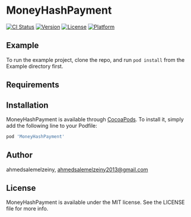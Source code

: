 # MoneyHashPayment

[![CI Status](https://img.shields.io/travis/ahmedsalemelzeiny/MoneyHashPayment.svg?style=flat)](https://travis-ci.org/ahmedsalemelzeiny/MoneyHashPayment)
[![Version](https://img.shields.io/cocoapods/v/MoneyHashPayment.svg?style=flat)](https://cocoapods.org/pods/MoneyHashPayment)
[![License](https://img.shields.io/cocoapods/l/MoneyHashPayment.svg?style=flat)](https://cocoapods.org/pods/MoneyHashPayment)
[![Platform](https://img.shields.io/cocoapods/p/MoneyHashPayment.svg?style=flat)](https://cocoapods.org/pods/MoneyHashPayment)

## Example

To run the example project, clone the repo, and run `pod install` from the Example directory first.

## Requirements

## Installation

MoneyHashPayment is available through [CocoaPods](https://cocoapods.org). To install
it, simply add the following line to your Podfile:

```ruby
pod 'MoneyHashPayment'
```

## Author

ahmedsalemelzeiny, ahmedsalemelzeiny2013@gmail.com

## License

MoneyHashPayment is available under the MIT license. See the LICENSE file for more info.
